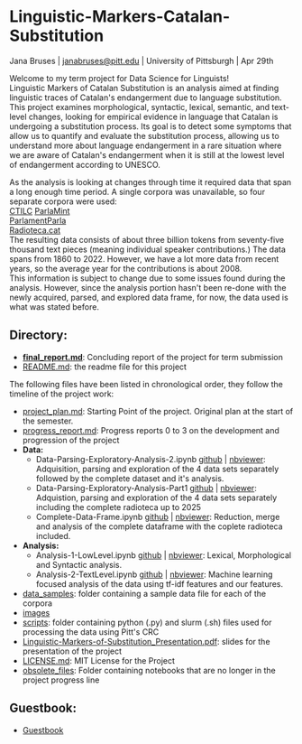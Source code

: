 # Linguistic-Markers-Catalan-Substitution
Jana Bruses | janabruses@pitt.edu | University of Pittsburgh | Apr 29th

Welcome to my term project for Data Science for Linguists!\
Linguistic Markers of Catalan Substitution is an analysis aimed at finding linguistic traces of Catalan's endangerment due to language substitution. 
This project examines morphological, syntactic, lexical, semantic, and text-level changes, looking for empirical evidence in language that Catalan is undergoing a substitution process. Its goal is to detect some symptoms that allow us to quantify and evaluate the substitution process, allowing us to understand more about language endangerment in a rare situation where we are aware of Catalan's endangerment when it is still at the lowest level of endangerment according to UNESCO.  

As the analysis is looking at changes through time it required data that span a long enough time period. A single corpora was unavailable, so four separate corpora were used:\
[CTILC](https://ctilc.iec.cat/scripts/CTILCCorpus_Descarr.asp)
[ParlaMint](clarin-eric.github.io/ParlaMint/)\
[ParlamentParla](https://doi.org/10.5281/zenodo.5541827)\
[Radioteca.cat](https://radioteca.cat/)\
The resulting data consists of about three billion tokens from seventy-five thousand text pieces (meaning individual speaker contributions.) The data spans from 1860 to 2022. However, we have a lot more data from recent years, so the average year for the contributions is about 2008.\
This information is subject to change due to some issues found during the analysis. However, since the analysis portion hasn't been re-done with the newly acquired, parsed, and explored data frame, for now, the data used is what was stated before. 

## Directory:
- **[final_report.md](https://github.com/Data-Science-for-Linguists-2025/Linguistic-Markers-Catalan-Substitution/blob/main/final_report.md)**: Concluding report of the project for term submission
- [README.md](README.md): the readme file for this project

The following files have been listed in chronological order, they follow the timeline of the project work:
- [project_plan.md](https://github.com/Data-Science-for-Linguists-2025/Linguistic-Markers-Catalan-Substitution/blob/main/project_plan.md): Starting Point of the project. Original plan at the start of the semester.
- [progress_report.md](progress_report.md): Progress reports 0 to 3 on the development and progression of the project
- **Data:** 
    - Data-Parsing-Exploratory-Analysis-2.ipynb [github](https://github.com/Data-Science-for-Linguists-2025/Linguistic-Markers-Catalan-Substitution/blob/main/Data-Parsing-Exploratory-Analysis-2.ipynb) | [nbviewer](https://nbviewer.org/github/Data-Science-for-Linguists-2025/Linguistic-Markers-Catalan-Substitution/blob/main/Data-Parsing-Exploratory-Analysis-2.ipynb): Adquisition, parsing and exploration of the 4 data sets separately followed by the complete dataset and it's analysis.
    - Data-Parsing-Exploratory-Analysis-Part1 [github](https://github.com/Data-Science-for-Linguists-2025/Linguistic-Markers-Catalan-Substitution/blob/main/Data-Parsing-Exploratory-Analysis-Part1.ipynb) | [nbviewer](https://nbviewer.org/github/Data-Science-for-Linguists-2025/Linguistic-Markers-Catalan-Substitution/blob/main/Data-Parsing-Exploratory-Analysis-Part1.ipynb): Adquistion, parsing and exploration of the 4 data sets separately including the complete radioteca up to 2025
    - Complete-Data-Frame.ipynb [github](https://github.com/Data-Science-for-Linguists-2025/Linguistic-Markers-Catalan-Substitution/blob/main/CompleteDataFrame.ipynb) | [nbviewer](https://nbviewer.org/github/Data-Science-for-Linguists-2025/Linguistic-Markers-Catalan-Substitution/blob/main/CompleteDataFrame.ipynb): Reduction, merge and analysis of the complete dataframe with the coplete radioteca included.
- **Analysis:** 
    - Analysis-1-LowLevel.ipynb [github](https://github.com/Data-Science-for-Linguists-2025/Linguistic-Markers-Catalan-Substitution/blob/main/Analysis-1-LowLevel.ipynb) | [nbviewer](https://nbviewer.org/github/Data-Science-for-Linguists-2025/Linguistic-Markers-Catalan-Substitution/blob/main/Analysis-1-LowLevel.ipynb): Lexical, Morphological and Syntactic analysis. 
    - Analysis-2-TextLevel.ipynb [github](https://github.com/Data-Science-for-Linguists-2025/Linguistic-Markers-Catalan-Substitution/blob/main/Analysis-2-TextLevel.ipynb) | [nbviewer](https://nbviewer.org/github/Data-Science-for-Linguists-2025/Linguistic-Markers-Catalan-Substitution/blob/main/Analysis-2-TextLevel.ipynb): Machine learning focused analysis of the data using tf-idf features and our features.
- [data_samples](https://github.com/Data-Science-for-Linguists-2025/Linguistic-Markers-Catalan-Substitution/tree/main/data_samples): folder containing a sample data file for each of the corpora
- [images](https://github.com/Data-Science-for-Linguists-2025/Linguistic-Markers-Catalan-Substitution/tree/main/images)
- [scripts](https://github.com/Data-Science-for-Linguists-2025/Linguistic-Markers-Catalan-Substitution/tree/main/scripts): folder containing python (.py) and slurm (.sh) files used for processing the data using Pitt's CRC
- [Linguistic-Markers-of-Substitution_Presentation.pdf](https://github.com/Data-Science-for-Linguists-2025/Linguistic-Markers-Catalan-Substitution/blob/main/Linguistic-Markers-of-Substitution_Presentation.pdf): slides for the presentation of the project
- [LICENSE.md](LICENSE.md): MIT License for the Project
- [obsolete_files](https://github.com/Data-Science-for-Linguists-2025/Linguistic-Markers-Catalan-Substitution/tree/main/obsolete_files): Folder containing notebooks that are no longer in the project progress line

## Guestbook: 
- [Guestbook](https://github.com/Data-Science-for-Linguists-2025/Class-Lounge/blob/main/guestbooks/jana.md)
